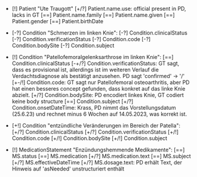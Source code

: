 * [!] Patient "Ute Traugott"
    [+/?] Patient.name.use: official present in PD, lacks in GT
    [==] Patient.name.family
    [==] Patient.name.given
    [==] Patient.gender
    [==] Patient.birthDate

* [-?] Condition "Schmerzen im linken Knie":
    [-?] Condition.clinicalStatus
    [-?] Condition.verificationStatus
    [-?] Condition.code
    [-?] Condition.bodySite
    [-?] Condition.subject

* [!] Condition "Patellofemoralgelenksarthrose im linken Knie":
    [==] Condition.clinicalStatus
    [-+/?] Condition.verificationStatus: GT sagt, dass es provisional ist, allerdings ist im weiteren Verlauf die Verdachtsdiagnose als bestätigt anzusehen. PD sagt 'confirmed' -> '/'
    [+-/!] Condition.code: GT sagt nur Patellofemoral osteoarthritis, aber PD hat einen besseres concept gefunden, dass konkret auf das linke Knie abzielt.
    [+/?] Condition.bodySite: PD encodiert linkes Knie, GT codiert keine body structure
    [==] Condition.subject
    [+/?] Condition.onsetDateTime: Krass, PD nimmt das Vorstellungsdatum (25.6.23) und rechnet minus 6 Wochen auf 14.05.2023, was korrekt ist. 

* [+!] Condition "entzündliche Veränderungen im Bereich der Patella":
    [+/?] Condition.clinicalStatus
    [+/?] Condition.verificationStatus
    [+/!] Condition.code
    [+/!] Condition.bodySite
    [+/!] Condition.subject

* [!] MedicationStatement "Enzündungshemmende Medikamente":
    [==] MS.status
    [==] MS.medication
    [+/?] MS.medication.text
    [==] MS.subject
    [+/?] MS.effectiveDateTime
    [+/?] MS.dosage.text: PD erhält Text, der Hinweis auf 'asNeeded' unstructuriert enthält
